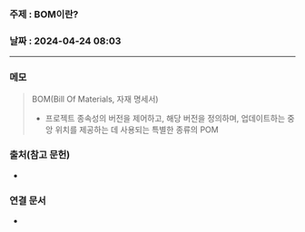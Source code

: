 ### 주제 : BOM이란?

### 날짜 : 2024-04-24 08:03
----
### 메모
> BOM(Bill Of Materials, 자재 명세서)
> 	- 프로젝트 종속성의 버전을 제어하고, 해당 버전을 정의하며, 업데이트하는 중앙 위치를 제공하는 데 사용되는 특별한 종류의 POM

### 출처(참고 문헌)
-

### 연결 문서
-
